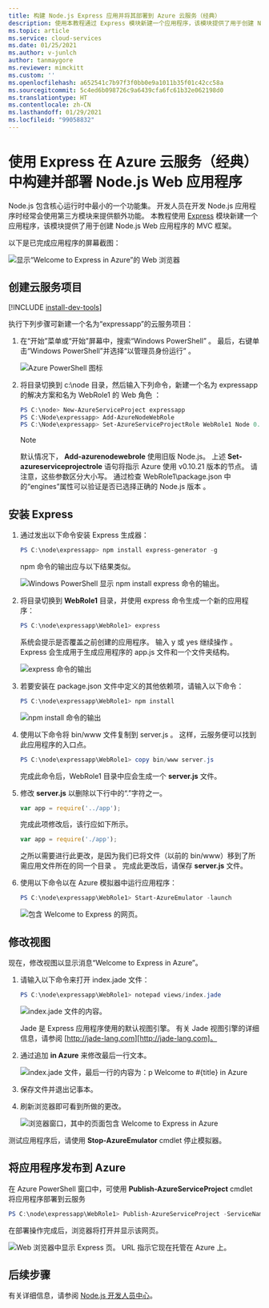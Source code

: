 ```yaml
---
title: 构建 Node.js Express 应用并将其部署到 Azure 云服务（经典）
description: 使用本教程通过 Express 模块新建一个应用程序，该模块提供了用于创建 Node.js Web 应用程序的 MVC 框架。
ms.topic: article
ms.service: cloud-services
ms.date: 01/25/2021
ms.author: v-junlch
author: tanmaygore
ms.reviewer: mimckitt
ms.custom: ''
ms.openlocfilehash: a652541c7b97f3f0bb0e9a1011b35f01c42cc58a
ms.sourcegitcommit: 5c4ed6b098726c9a6439cfa6fc61b32e062198d0
ms.translationtype: HT
ms.contentlocale: zh-CN
ms.lasthandoff: 01/29/2021
ms.locfileid: "99058832"
---
```

# <a name="build-and-deploy-a-nodejs-web-application-using-express-on-an-azure-cloud-services-classic"></a>使用 Express 在 Azure 云服务（经典）中构建并部署 Node.js Web 应用程序

Node.js 包含核心运行时中最小的一个功能集。
开发人员在开发 Node.js 应用程序时经常会使用第三方模块来提供额外功能。 本教程使用 [Express](https://github.com/expressjs/express) 模块新建一个应用程序，该模块提供了用于创建 Node.js Web 应用程序的 MVC 框架。

以下是已完成应用程序的屏幕截图：

![显示“Welcome to Express in Azure”的 Web 浏览器](./media/cloud-services-nodejs-develop-deploy-express-app/node36.png)

## <a name="create-a-cloud-service-project"></a>创建云服务项目
[!INCLUDE [install-dev-tools](../../includes/install-dev-tools.md)]

执行下列步骤可新建一个名为“expressapp”的云服务项目：

1. 在“开始”菜单或“开始”屏幕中，搜索“Windows PowerShell”    。 最后，右键单击“Windows PowerShell”并选择“以管理员身份运行”   。

    ![Azure PowerShell 图标](./media/cloud-services-nodejs-develop-deploy-express-app/azure-powershell-start.png)
2. 将目录切换到 c:\\node 目录，然后输入下列命令，新建一个名为 expressapp 的解决方案和名为 WebRole1 的 Web 角色    ：

   ```powershell
   PS C:\node> New-AzureServiceProject expressapp
   PS C:\Node\expressapp> Add-AzureNodeWebRole
   PS C:\Node\expressapp> Set-AzureServiceProjectRole WebRole1 Node 0.10.21
   ```

   > [!NOTE]
   > 默认情况下， **Add-azurenodewebrole** 使用旧版 Node.js。 上述 **Set-azureserviceprojectrole** 语句将指示 Azure 使用 v0.10.21 版本的节点。  请注意，这些参数区分大小写。  通过检查 WebRole1\package.json 中的“engines”属性可以验证是否已选择正确的 Node.js 版本   。
>
>

## <a name="install-express"></a>安装 Express
1. 通过发出以下命令安装 Express 生成器：

    ```powershell
    PS C:\node\expressapp> npm install express-generator -g
    ```

    npm 命令的输出应与以下结果类似。

    ![Windows PowerShell 显示 npm install express 命令的输出。](./media/cloud-services-nodejs-develop-deploy-express-app/express-g.png)
2. 将目录切换到 **WebRole1** 目录，并使用 express 命令生成一个新的应用程序：

    ```powershell
    PS C:\node\expressapp\WebRole1> express
    ```

    系统会提示是否覆盖之前创建的应用程序。 输入 y 或 yes 继续操作   。 Express 会生成用于生成应用程序的 app.js 文件和一个文件夹结构。

    ![express 命令的输出](./media/cloud-services-nodejs-develop-deploy-express-app/node23.png)
3. 若要安装在 package.json 文件中定义的其他依赖项，请输入以下命令：

    ```powershell
    PS C:\node\expressapp\WebRole1> npm install
    ```

   ![npm install 命令的输出](./media/cloud-services-nodejs-develop-deploy-express-app/node26.png)
4. 使用以下命令将 bin/www 文件复制到 server.js   。 这样，云服务便可以找到此应用程序的入口点。

    ```powershell
    PS C:\node\expressapp\WebRole1> copy bin/www server.js
    ```

   完成此命令后，WebRole1 目录中应会生成一个 **server.js** 文件。
5. 修改 **server.js** 以删除以下行中的“.”字符之一。

    ```js
    var app = require('../app');
    ```

   完成此项修改后，该行应如下所示。

    ```js
    var app = require('./app');
    ```

   之所以需要进行此更改，是因为我们已将文件（以前的 bin/www）移到了所需应用文件所在的同一个目录  。 完成此更改后，请保存 **server.js** 文件。
6. 使用以下命令以在 Azure 模拟器中运行应用程序：

    ```powershell
    PS C:\node\expressapp\WebRole1> Start-AzureEmulator -launch
    ```

    ![包含 Welcome to Express 的网页。](./media/cloud-services-nodejs-develop-deploy-express-app/node28.png)

## <a name="modifying-the-view"></a>修改视图
现在，修改视图以显示消息“Welcome to Express in Azure”。

1. 请输入以下命令来打开 index.jade 文件：

    ```powershell
    PS C:\node\expressapp\WebRole1> notepad views/index.jade
    ```

   ![index.jade 文件的内容。](./media/cloud-services-nodejs-develop-deploy-express-app/getting-started-19.png)

   Jade 是 Express 应用程序使用的默认视图引擎。 有关 Jade 视图引擎的详细信息，请参阅 [http://jade-lang.com][http://jade-lang.com]。
2. 通过追加 **in Azure** 来修改最后一行文本。

   ![index.jade 文件，最后一行的内容为：p Welcome to \#{title} in Azure](./media/cloud-services-nodejs-develop-deploy-express-app/node31.png)
3. 保存文件并退出记事本。
4. 刷新浏览器即可看到所做的更改。

   ![浏览器窗口，其中的页面包含 Welcome to Express in Azure](./media/cloud-services-nodejs-develop-deploy-express-app/node32.png)

测试应用程序后，请使用 **Stop-AzureEmulator** cmdlet 停止模拟器。

## <a name="publishing-the-application-to-azure"></a>将应用程序发布到 Azure
在 Azure PowerShell 窗口中，可使用 **Publish-AzureServiceProject** cmdlet 将应用程序部署到云服务

```powershell
PS C:\node\expressapp\WebRole1> Publish-AzureServiceProject -ServiceName myexpressapp -Location "China North" -Launch
```

在部署操作完成后，浏览器将打开并显示该网页。

![Web 浏览器中显示 Express 页。 URL 指示它现在托管在 Azure 上。](./media/cloud-services-nodejs-develop-deploy-express-app/node36.png)

## <a name="next-steps"></a>后续步骤
有关详细信息，请参阅 [Node.js 开发人员中心](https://docs.microsoft.com/azure/developer/javascript/)。

[Node.js Web Application]: /cloud-services/cloud-services-nodejs-develop-deploy-app/
[http://jade-lang.com]: http://jade-lang.com

